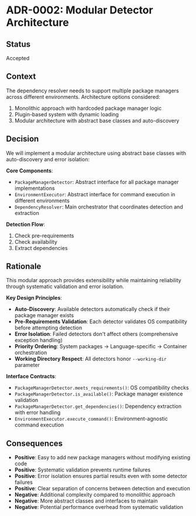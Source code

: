 # ADR-0002: Modular Detector Architecture

## Status

Accepted

## Context

The dependency resolver needs to support multiple package managers across different environments. Architecture options considered:

1. Monolithic approach with hardcoded package manager logic
2. Plugin-based system with dynamic loading
3. Modular architecture with abstract base classes and auto-discovery

## Decision

We will implement a modular architecture using abstract base classes with auto-discovery and error isolation:

**Core Components**:

- `PackageManagerDetector`: Abstract interface for all package manager implementations
- `EnvironmentExecutor`: Abstract interface for command execution in different environments
- `DependencyResolver`: Main orchestrator that coordinates detection and extraction

**Detection Flow**:

1. Check pre-requirements
2. Check availability
3. Extract dependencies

## Rationale

This modular approach provides extensibility while maintaining reliability through systematic validation and error isolation.

**Key Design Principles**:

- **Auto-Discovery**: Available detectors automatically check if their package manager exists
- **Pre-Requirements Validation**: Each detector validates OS compatibility before attempting detection
- **Error Isolation**: Failed detectors don't affect others (comprehensive exception handling)
- **Priority Ordering**: System packages → Language-specific → Container orchestration
- **Working Directory Respect**: All detectors honor `--working-dir` parameter

**Interface Contracts**:

- `PackageManagerDetector.meets_requirements()`: OS compatibility checks
- `PackageManagerDetector.is_available()`: Package manager existence validation
- `PackageManagerDetector.get_dependencies()`: Dependency extraction with error handling
- `EnvironmentExecutor.execute_command()`: Environment-agnostic command execution

## Consequences

- **Positive**: Easy to add new package managers without modifying existing code
- **Positive**: Systematic validation prevents runtime failures
- **Positive**: Error isolation ensures partial results even with some detector failures
- **Positive**: Clear separation of concerns between detection and execution
- **Negative**: Additional complexity compared to monolithic approach
- **Negative**: More abstract classes and interfaces to maintain
- **Negative**: Potential performance overhead from systematic validation
